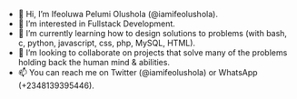 - 👋 Hi, I’m Ifeoluwa Pelumi Olushola (@iamifeolushola).
- 👀 I’m interested in Fullstack Development.
- 🌱 I’m currently learning how to design solutions to problems (with bash, c, python, javascript, css, php, MySQL, HTML).
- 💞️ I’m looking to collaborate on projects that solve many of the problems holding back the human mind & abilities.
- 📫 You can reach me on Twitter (@iamifeolushola) or WhatsApp (+2348139395446).

<!---
iamifeolushola/iamifeolushola is a ✨ special ✨ repository because its `README.md` (this file) appears on your GitHub profile.
You can click the Preview link to take a look at your changes.
--->
